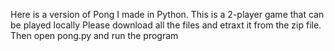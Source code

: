 Here is a version of Pong I made in Python. This is a 2-player game that can be played locally
Please download all the files and etraxt it from the zip file. Then open pong.py and run the program
